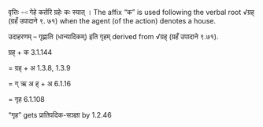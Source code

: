 




वृत्तिः --ः गेहे कर्तरि ग्रहेः कः स्यात् । The affix “क” is used following the verbal root √ग्रह् (ग्रहँ उपादाने ९. ७१) when the agent (of the action) denotes a house.


उदाहरणम् – गृह्णाति (धान्यादिकम्) इति गृहम् derived from √ग्रह् (ग्रहँ उपादाने ९.७१).


ग्रह् + क 3.1.144

= ग्रह् + अ 1.3.8, 1.3.9

= ग् ऋ अ ह् + अ 6.1.16

= गृह 6.1.108


“गृह” gets प्रातिपदिक-सञ्ज्ञा by 1.2.46

